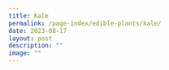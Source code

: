 ```yaml
---
title: Kale
permalink: /page-index/edible-plants/kale/
date: 2023-08-17
layout: post
description: ""
image: ""
---
```

